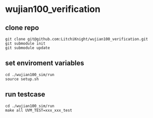 # wujian100_verification

## clone repo
```
git clone git@github.com:LitchiKnight/wujian100_verification.git
git submodule init
git submodule update
```

## set enviroment variables
```
cd ./wujian100_sim/run
source setup.sh
```

## run testcase
```
cd ./wujian100_sim/run
make all UVM_TEST=xxx_xxx_test
```
